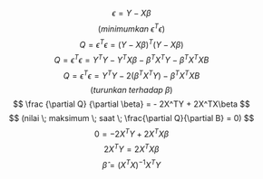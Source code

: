 $$
\epsilon = Y - X\beta
$$
$$
(minimumkan \; \epsilon^T\epsilon)
$$
$$
Q = \epsilon^T\epsilon = (Y - X\beta)^T(Y - X\beta)
$$
$$
Q = \epsilon^T\epsilon = Y^TY - Y^TX\beta - \beta^TX^TY - \beta^TX^TXB
$$
$$
Q = \epsilon^T\epsilon = Y^TY - 2(\beta^TX^TY) - \beta^TX^TXB 
$$
$$
(turunkan  \; terhadap \; \beta)
$$
$$
\frac {\partial Q} {\partial \beta} = - 2X^TY + 2X^TX\beta  
$$
$$
(nilai \; maksimum \; saat \; \frac{\partial Q}{\partial B} = 0)
$$
$$
0 = - 2X^TY + 2X^TX\beta  
$$
$$
2X^TY = 2X^TX\beta
$$
$$
\hat\beta = (X^TX)^{-1}X^TY
$$
